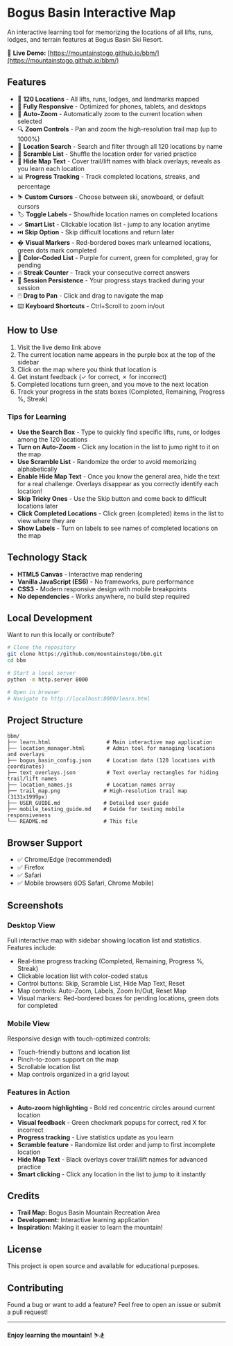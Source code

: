 # Bogus Basin Interactive Map

An interactive learning tool for memorizing the locations of all lifts, runs, lodges, and terrain features at Bogus Basin Ski Resort.

🎿 **Live Demo:** [https://mountainstogo.github.io/bbm/](https://mountainstogo.github.io/bbm/)

## Features

- 🎿 **120 Locations** - All lifts, runs, lodges, and landmarks mapped
- 📱 **Fully Responsive** - Optimized for phones, tablets, and desktops
- 🎯 **Auto-Zoom** - Automatically zoom to the current location when selected
- 🔍 **Zoom Controls** - Pan and zoom the high-resolution trail map (up to 1000%)
- 🔎 **Location Search** - Search and filter through all 120 locations by name
- 🎲 **Scramble List** - Shuffle the location order for varied practice
- 🙈 **Hide Map Text** - Cover trail/lift names with black overlays; reveals as you learn each location
- 📊 **Progress Tracking** - Track completed locations, streaks, and percentage
- ⛷️ **Custom Cursors** - Choose between ski, snowboard, or default cursors
- 🏷️ **Toggle Labels** - Show/hide location names on completed locations
- ✓ **Smart List** - Clickable location list - jump to any location anytime
- ⏭️ **Skip Option** - Skip difficult locations and return later
- � **Visual Markers** - Red-bordered boxes mark unlearned locations, green dots mark completed
- 🎨 **Color-Coded List** - Purple for current, green for completed, gray for pending
- 🔥 **Streak Counter** - Track your consecutive correct answers
- 💾 **Session Persistence** - Your progress stays tracked during your session
- 🖱️ **Drag to Pan** - Click and drag to navigate the map
- ⌨️ **Keyboard Shortcuts** - Ctrl+Scroll to zoom in/out

## How to Use

1. Visit the live demo link above
2. The current location name appears in the purple box at the top of the sidebar
3. Click on the map where you think that location is
4. Get instant feedback (✓ for correct, ✗ for incorrect)
5. Completed locations turn green, and you move to the next location
6. Track your progress in the stats boxes (Completed, Remaining, Progress %, Streak)

### Tips for Learning

- **Use the Search Box** - Type to quickly find specific lifts, runs, or lodges among the 120 locations
- **Turn on Auto-Zoom** - Click any location in the list to jump right to it on the map
- **Use Scramble List** - Randomize the order to avoid memorizing alphabetically
- **Enable Hide Map Text** - Once you know the general area, hide the text for a real challenge. Overlays disappear as you correctly identify each location!
- **Skip Tricky Ones** - Use the Skip button and come back to difficult locations later
- **Click Completed Locations** - Click green (completed) items in the list to view where they are
- **Show Labels** - Turn on labels to see names of completed locations on the map

## Technology Stack

- **HTML5 Canvas** - Interactive map rendering
- **Vanilla JavaScript (ES6)** - No frameworks, pure performance
- **CSS3** - Modern responsive design with mobile breakpoints
- **No dependencies** - Works anywhere, no build step required

## Local Development

Want to run this locally or contribute?

```bash
# Clone the repository
git clone https://github.com/mountainstogo/bbm.git
cd bbm

# Start a local server
python -m http.server 8000

# Open in browser
# Navigate to http://localhost:8000/learn.html
```

## Project Structure

```
bbm/
├── learn.html                  # Main interactive map application
├── location_manager.html       # Admin tool for managing locations and overlays
├── bogus_basin_config.json     # Location data (120 locations with coordinates)
├── text_overlays.json          # Text overlay rectangles for hiding trail/lift names
├── location_names.js           # Location names array
├── trail_map.png              # High-resolution trail map (3131x1999px)
├── USER_GUIDE.md              # Detailed user guide
├── mobile_testing_guide.md    # Guide for testing mobile responsiveness
└── README.md                  # This file
```

## Browser Support

- ✅ Chrome/Edge (recommended)
- ✅ Firefox
- ✅ Safari
- ✅ Mobile browsers (iOS Safari, Chrome Mobile)

## Screenshots

### Desktop View
Full interactive map with sidebar showing location list and statistics. Features include:
- Real-time progress tracking (Completed, Remaining, Progress %, Streak)
- Clickable location list with color-coded status
- Control buttons: Skip, Scramble List, Hide Map Text, Reset
- Map controls: Auto-Zoom, Labels, Zoom In/Out, Reset Map
- Visual markers: Red-bordered boxes for pending locations, green dots for completed

### Mobile View
Responsive design with touch-optimized controls:
- Touch-friendly buttons and location list
- Pinch-to-zoom support on the map
- Scrollable location list
- Map controls organized in a grid layout

### Features in Action
- **Auto-zoom highlighting** - Bold red concentric circles around current location
- **Visual feedback** - Green checkmark popups for correct, red X for incorrect
- **Progress tracking** - Live statistics update as you learn
- **Scramble feature** - Randomize list order and jump to first incomplete location
- **Hide Map Text** - Black overlays cover trail/lift names for advanced practice
- **Smart clicking** - Click any location in the list to jump to it instantly

## Credits

- **Trail Map:** Bogus Basin Mountain Recreation Area
- **Development:** Interactive learning application
- **Inspiration:** Making it easier to learn the mountain!

## License

This project is open source and available for educational purposes.

## Contributing

Found a bug or want to add a feature? Feel free to open an issue or submit a pull request!

---

**Enjoy learning the mountain!** ⛷️🏂
